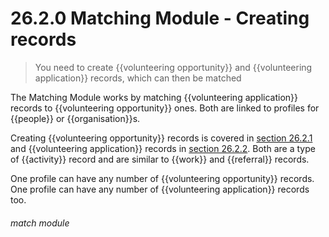 # 26.2.0 Matching Module - Creating records

> You need to create {{volunteering opportunity}} and {{volunteering application}} records, which can then be matched

The Matching Module works by matching {{volunteering application}} records to {{volunteering opportunity}} ones.  Both are linked to profiles for {{people}} or {{organisation}}s.

Creating {{volunteering opportunity}} records is covered in [section 26.2.1](/help/index/p/26.2.1) and {{volunteering application}} records in [section 26.2.2](/help/index/p/26.2.2).  Both are a type of {{activity}} record and are similar to {{work}} and {{referral}} records.

One profile can have any number of {{volunteering opportunity}} records.  One profile can have any number of {{volunteering application}} records too.




###### match module
